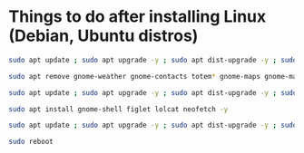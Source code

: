 # Things to do after installing Linux (Debian, Ubuntu distros)

  ```bash
  sudo apt update ; sudo apt upgrade -y ; sudo apt dist-upgrade -y ; sudo apt autoremove -y ; sudo apt autoclean -y
  ```
  ```bash
  sudo apt remove gnome-weather gnome-contacts totem* gnome-maps gnome-mahjongg aisleriot gnome-2048 five-or-more four-in-a-row quadrapassel rhythmbox* tali swell-foop shotwell* hitori gnome-klotski gnome-chess gnome-mines gnome-music lightsoff gnome-robots gnome-nibbles gnome-sudoku gnome-tetravex gnome-taquin evolution*  -y
  ```
  ```bash
  sudo apt update ; sudo apt upgrade -y ; sudo apt dist-upgrade -y ; sudo apt autoremove -y ; sudo apt autoclean -y
  ```
  ```bash
  sudo apt install gnome-shell figlet lolcat neofetch -y
  ```
  ```bash
  sudo apt update ; sudo apt upgrade -y ; sudo apt dist-upgrade -y ; sudo apt autoremove -y ; sudo apt autoclean -y
  ```
  ```bash
  sudo reboot
  ```
